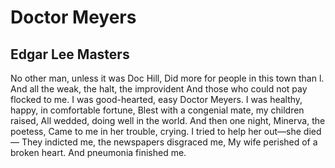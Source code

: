 # Doctor Meyers
## Edgar Lee Masters
No other man, unless it was Doc Hill,
Did more for people in this town than l.
And all the weak, the halt, the improvident
And those who could not pay flocked to me.
I was good-hearted, easy Doctor Meyers.
I was healthy, happy, in comfortable fortune,
Blest with a congenial mate, my children raised,
All wedded, doing well in the world.
And then one night, Minerva, the poetess,
Came to me in her trouble, crying.
I tried to help her out—she died—
They indicted me, the newspapers disgraced me,
My wife perished of a broken heart.
And pneumonia finished me.
